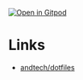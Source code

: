 [![Open in Gitpod](https://gitpod.io/button/open-in-gitpod.svg)](https://gitpod.io/#https://github.com/ambyers6/gitpod)

# Links
* [andtech/dotfiles](https://gitlab.com/andtech/dotfiles/-/blob/master/README.md)
